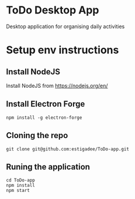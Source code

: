 # ToDo Desktop App
Desktop application for organising daily activities

# Setup env instructions

## Install NodeJS

Install NodeJS from https://nodejs.org/en/

## Install Electron Forge

    npm install -g electron-forge

## Cloning the repo

    git clone git@github.com:estigadee/ToDo-app.git

## Runing the application

    cd ToDo-app
    npm install
    npm start